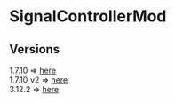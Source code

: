 # SignalControllerMod

## Versions

1.7.10 => [here](https://github.com/masa300/SignalControllerMod/tree/1.7.10) \
1.7.10_v2 => [here](https://github.com/masa300/SignalControllerMod/tree/1.7.10_v2) \
3.12.2 => [here](https://github.com/masa300/SignalControllerMod/tree/1.12.2)

